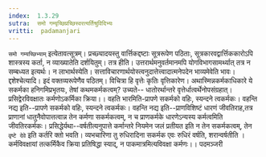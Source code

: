 ```yaml
---
index:  1.3.29
sutra:  समो गम्यृच्छिप्रच्छिस्वरत्यर्तिश्रुविदिभ्यः
vritti:  padamanjari
---
```


`समो गम्यच्छिभ्याम्` इत्येतावत्सूत्रम्। प्रच्छ्यादयस्तु वार्त्तिकद्दष्टाः सूत्ररूपेण पठिताः, सूत्रकारवद्वार्त्तिककारोऽपि शास्त्रस्य कर्ता, न व्याख्यातेति दर्शयितुम्। तत्र हीति। उत्तरार्थमनुवर्तमानमपि योगविभागसामर्थ्यात् तत्र न सम्बध्यत इत्यर्थः।
न लाभार्थस्येति। सत्ताविचारणार्थयोस्त्वनुदात्तेत्त्वादात्मनेपदेन भाव्यमेवेति भावः। द्दशेश्चेत्यादि। इदं वक्तव्यरूपेणैव पठितम्। विचित्रा हि वृत्तेः कृतिः वृत्तिकारेण। अथास्मिन्नकर्मकाधिकारे ये सकर्मका हनिगमिप्रभृतयः, तेषां कथमकर्मकत्वम्? उच्यते--
धातोरर्थान्तरे वृत्तेर्धात्वर्थेनोपसंग्रहात्।
प्रसिद्वेरविवक्षातः कर्मणोऽकर्मिका क्रिया।।
वहति भारमिति-प्रापणे सकर्मको वहिः, स्यन्दने त्वकर्मकः। वहन्ति नद्य इति--प्रापणे सकर्मको वहिः, स्यन्दने त्वकर्मकः। वहन्ति नद्य इति--प्राणविशिष्टं धारणं जीवतिराह,तत्र प्राणानां धातुनैवोपात्तत्वान्न तेन कर्मणा सकर्मकत्वम्, न च प्राणकर्मके धारणेऽन्यस्य कर्मत्वमिति जीवतिरकर्मकः। प्रसिद्धेर्यथा--वर्षतीत्यनुपात्ते कर्मान्तरे नियमेन जलं प्रतीयत इति न तेन सकर्मकत्वम्, तेन `वृष्टे देवे` इति कर्तरि क्तो भवति। व्यभचारिणा तु रुधिरादिना सकर्मक एवः रुधिरं वर्षति, शरान्वर्षतीति । कर्मविवक्षायां तत्कर्मिकैव क्रिया प्रतिषिद्धा स्याद्, न पाकमात्रमित्यविवक्षा कर्मणः।। 
पदमञ्जरी
